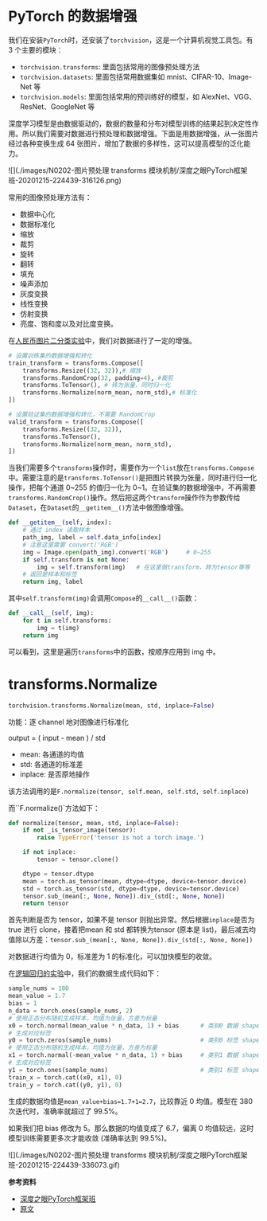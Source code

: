 # PyTorch 的数据增强

我们在安装`PyTorch`时，还安装了`torchvision`，这是一个计算机视觉工具包。有 3 个主要的模块：

- `torchvision.transforms`: 里面包括常用的图像预处理方法
- `torchvision.datasets`: 里面包括常用数据集如 mnist、CIFAR-10、Image-Net 等
- `torchvision.models`: 里面包括常用的预训练好的模型，如 AlexNet、VGG、ResNet、GoogleNet 等

深度学习模型是由数据驱动的，数据的数量和分布对模型训练的结果起到决定性作用。所以我们需要对数据进行预处理和数据增强。下面是用数据增强，从一张图片经过各种变换生成 64 张图片，增加了数据的多样性，这可以提高模型的泛化能力。

![](./images/N0202-图片预处理 transforms 模块机制/深度之眼PyTorch框架班-20201215-224439-316126.png)


常用的图像预处理方法有：

- 数据中心化
- 数据标准化
- 缩放
- 裁剪
- 旋转
- 翻转
- 填充
- 噪声添加
- 灰度变换
- 线性变换
- 仿射变换
- 亮度、饱和度以及对比度变换。

在[人民币图片二分类实验](https://blog.zhangxiann.com/202002212045/)中，我们对数据进行了一定的增强。

```python
# 设置训练集的数据增强和转化
train_transform = transforms.Compose([
    transforms.Resize((32, 32)),# 缩放
    transforms.RandomCrop(32, padding=4), #裁剪
    transforms.ToTensor(), # 转为张量，同时归一化
    transforms.Normalize(norm_mean, norm_std),# 标准化
])

# 设置验证集的数据增强和转化，不需要 RandomCrop
valid_transform = transforms.Compose([
    transforms.Resize((32, 32)),
    transforms.ToTensor(),
    transforms.Normalize(norm_mean, norm_std),
])
```

当我们需要多个`transforms`操作时，需要作为一个`list`放在`transforms.Compose`中。需要注意的是`transforms.ToTensor()`是把图片转换为张量，同时进行归一化操作，把每个通道 0~255 的值归一化为 0~1。在验证集的数据增强中，不再需要`transforms.RandomCrop()`操作。然后把这两个`transform`操作作为参数传给`Dataset`，在`Dataset`的`__getitem__()`方法中做图像增强。

```python
def __getitem__(self, index):
	# 通过 index 读取样本
	path_img, label = self.data_info[index]
	# 注意这里需要 convert('RGB')
	img = Image.open(path_img).convert('RGB')     # 0~255
	if self.transform is not None:
		img = self.transform(img)   # 在这里做transform，转为tensor等等
	# 返回是样本和标签
	return img, label
```

其中`self.transform(img)`会调用`Compose`的`__call__()`函数：

```python
def __call__(self, img):
	for t in self.transforms:
		img = t(img)
	return img
```

可以看到，这里是遍历`transforms`中的函数，按顺序应用到 img 中。

# transforms.Normalize

```python
torchvision.transforms.Normalize(mean, std, inplace=False)
```

功能：逐 channel 地对图像进行标准化

output = ( input - mean ) / std

- mean: 各通道的均值
- std: 各通道的标准差
- inplace: 是否原地操作

该方法调用的是`F.normalize(tensor, self.mean, self.std, self.inplace)`

而``F.normalize()`方法如下：

```python
def normalize(tensor, mean, std, inplace=False):
    if not _is_tensor_image(tensor):
        raise TypeError('tensor is not a torch image.')

    if not inplace:
        tensor = tensor.clone()

    dtype = tensor.dtype
    mean = torch.as_tensor(mean, dtype=dtype, device=tensor.device)
    std = torch.as_tensor(std, dtype=dtype, device=tensor.device)
    tensor.sub_(mean[:, None, None]).div_(std[:, None, None])
    return tensor
```

首先判断是否为 tensor，如果不是 tensor 则抛出异常。然后根据`inplace`是否为 true 进行 clone，接着把mean 和 std 都转换为tensor (原本是 list)，最后减去均值除以方差：`tensor.sub_(mean[:, None, None]).div_(std[:, None, None])`

对数据进行均值为 0，标准差为 1 的标准化，可以加快模型的收敛。

在[逻辑回归的实验](https://blog.zhangxiann.com/202002212045/)中，我们的数据生成代码如下：

```python
sample_nums = 100
mean_value = 1.7
bias = 1
n_data = torch.ones(sample_nums, 2)
# 使用正态分布随机生成样本，均值为张量，方差为标量
x0 = torch.normal(mean_value * n_data, 1) + bias      # 类别0 数据 shape=(100, 2)
# 生成对应标签
y0 = torch.zeros(sample_nums)                         # 类别0 标签 shape=(100, 1)
# 使用正态分布随机生成样本，均值为张量，方差为标量
x1 = torch.normal(-mean_value * n_data, 1) + bias     # 类别1 数据 shape=(100, 2)
# 生成对应标签
y1 = torch.ones(sample_nums)                          # 类别1 标签 shape=(100, 1)
train_x = torch.cat((x0, x1), 0)
train_y = torch.cat((y0, y1), 0)
```

生成的数据均值是`mean_value+bias=1.7+1=2.7`，比较靠近 0 均值。模型在 380 次迭代时，准确率就超过了 99.5%。

如果我们把 bias 修改为 5。那么数据的均值变成了 6.7，偏离 0 均值较远，这时模型训练需要更多次才能收敛 (准确率达到 99.5%)。

![](./images/N0202-图片预处理 transforms 模块机制/深度之眼PyTorch框架班-20201215-224439-336073.gif)



**参考资料**

- [深度之眼PyTorch框架班](https://ai.deepshare.net/detail/p_5df0ad9a09d37_qYqVmt85/6)
- [原文](https://blog.zhangxiann.com/202002212045/)
